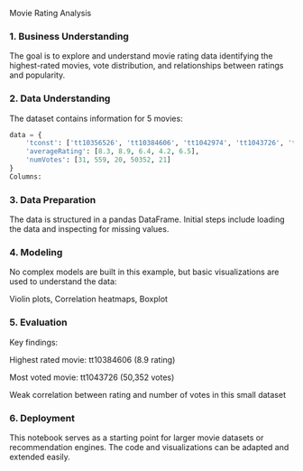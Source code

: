 Movie Rating Analysis
### 1. Business Understanding
The goal is to explore and understand movie rating data identifying the highest-rated movies, vote distribution, and relationships between ratings and popularity.

### 2. Data Understanding
The dataset contains information for 5 movies:

```python
data = {
    'tconst': ['tt10356526', 'tt10384606', 'tt1042974', 'tt1043726', 'tt1060240'],
    'averageRating': [8.3, 8.9, 6.4, 4.2, 6.5],
    'numVotes': [31, 559, 20, 50352, 21]
}
Columns:

```

### 3. Data Preparation
The data is structured in a pandas DataFrame. Initial steps include loading the data and inspecting for missing values.

### 4. Modeling
No complex models are built in this example, but basic visualizations are used to understand the data:

Violin plots, 
Correlation heatmaps,
Boxplot
### 5. Evaluation
Key findings:

Highest rated movie: tt10384606 (8.9 rating)

Most voted movie: tt1043726 (50,352 votes)

Weak correlation between rating and number of votes in this small dataset

### 6. Deployment
This notebook serves as a starting point for larger movie datasets or recommendation engines. The code and visualizations can be adapted and extended easily.



